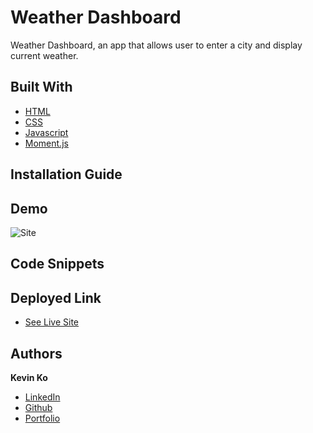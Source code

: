 # Weather Dashboard

Weather Dashboard, an app that allows user to enter a city and display current weather.

## Built With

- [HTML](https://developer.mozilla.org/en-US/docs/Web/HTML)
- [CSS](https://developer.mozilla.org/en-US/docs/Web/CSS)
- [Javascript](https://developer.mozilla.org/en-US/docs/Web/JavaScript)
- [Moment.js](https://momentjs.com/)

## Installation Guide

## Demo

![Site]()

## Code Snippets

## Deployed Link

- [See Live Site]()

## Authors

**Kevin Ko**

- [LinkedIn](https://www.linkedin.com/in/kevin-ko-ab7a98196/)
- [Github](https://github.com/kokevin678)
- [Portfolio](https://kokevin678.github.io/responsive-portfolio/)
